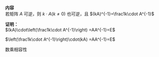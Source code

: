 **内容**  
若矩阵 $A$ 可逆，则 $k\cdot A(k\neq0)$ 也可逆，且 $(kA)^{-1}=\frac1k\cdot A^{-1}$  
  
**证明：**  
 $(kA)\cdot\left(\frac1k\cdot A^{-1}\right)  
=AA^{-1}=E$  
  
 $\left(\frac1k\cdot A^{-1}\right)\cdot(kA)  
=AA^{-1}=E$  
  
数乘相容性  
